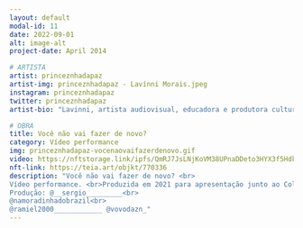 ```yaml
---
layout: default
modal-id: 11
date: 2022-09-01
alt: image-alt
project-date: April 2014

# ARTISTA
artist: princeznhadapaz
artist-img: princeznhadapaz - Lavínni Morais.jpeg
instagram: princeznhadapaz
twitter: princeznhadapaz
artist-bio: "Lavinni, artista audiovisual, educadora e produtora cultural, que trabalha em intervenções multi linguagens em diálogo com as corporeidades pretas, música quebradeira, pirataria e sampleagem. Além de trabalhos indivíduais paticipa de ações coletivas junto a plataformas em Belo Horizonte como a GALLA ON FIRE, articulação artística Trans-Travestigênere e dissidente que ocupa estrategicamente os sistemas das artes, para visibilizar e valorizar trabalhos artísticos de pessoas trans e pessoas negras."

# OBRA
title: Você não vai fazer de novo?
category: Vídeo performance
img: princeznhadapaz-vocenaovaifazerdenovo.gif
video: https://nftstorage.link/ipfs/QmRJ7JsLNjKoVM38UPnaDDeto3HYX3f5HdkwpijUrw54Yn
nft-link: https://teia.art/objkt/770336
description: "Você não vai fazer de novo? <br>
Vídeo performance. <br>Produzida em 2021 para apresentação junto ao Coletivo Plano (Porto Alegre). EXIBIBÇÃO ÚNICA. 5Min<br><br>
Produção: @__sergio_________<br>
@namoradinhadobrazil<br>
@ramiel2000____________ @vovodazn_" 
---
```

